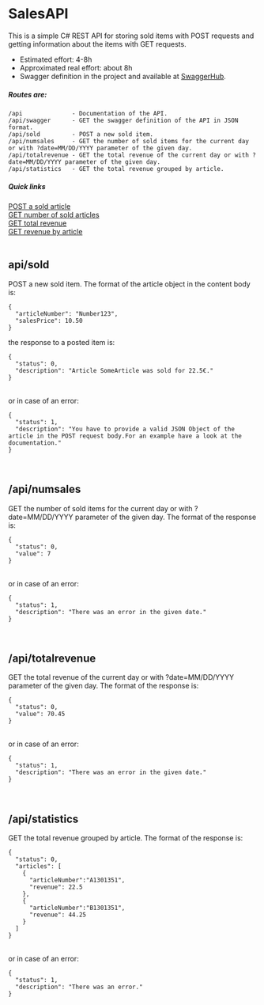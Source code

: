# SalesAPI
This is a simple C# REST API for storing sold items with POST requests and getting information about the items with GET requests.
* Estimated effort: 4-8h
* Approximated real effort: about 8h
* Swagger definition in the project and available at [SwaggerHub](https://app.swaggerhub.com/apis/felixmark/SalesAPI/0.1).
  
  
##### Routes are:
```
/api              - Documentation of the API.
/api/swagger      - GET the swagger definition of the API in JSON format.
/api/sold         - POST a new sold item.
/api/numsales     - GET the number of sold items for the current day or with ?date=MM/DD/YYYY parameter of the given day.
/api/totalrevenue - GET the total revenue of the current day or with ?date=MM/DD/YYYY parameter of the given day.
/api/statistics   - GET the total revenue grouped by article. 
```
  
##### Quick links
[POST a sold article](#sold)  
[GET number of sold articles](#numsales)  
[GET total revenue](#totalrevenue)  
[GET revenue by article](#statistics)  
\
<a name="sold"/>
## api/sold
POST a new sold item.
The format of the article object in the content body is:
```
{
  "articleNumber": "Number123",
  "salesPrice": 10.50
}
```
  
the response to a posted item is:
```
{
  "status": 0,
  "description": "Article SomeArticle was sold for 22.5€."
}
```
\
or in case of an error:
```
{
  "status": 1,
  "description": "You have to provide a valid JSON Object of the article in the POST request body.For an example have a look at the documentation."
}
```
\
<a name="numsales"/>
## /api/numsales
GET the number of sold items for the current day or with ?date=MM/DD/YYYY parameter of the given day.
The format of the response is:
```
{
  "status": 0,
  "value": 7
}
```
\
or in case of an error:
```
{
  "status": 1,
  "description": "There was an error in the given date."
}
```
\
<a name="totalrevenue"/>
## /api/totalrevenue
GET the total revenue of the current day or with ?date=MM/DD/YYYY parameter of the given day.
The format of the response is:
```
{
  "status": 0,
  "value": 70.45
}
```
\
or in case of an error:
```
{
  "status": 1,
  "description": "There was an error in the given date."
}
```
\
<a name="statistics"/>
## /api/statistics
GET the total revenue grouped by article. 
The format of the response is:
```
{
  "status": 0,
  "articles": [
    {
      "articleNumber":"A1301351",
      "revenue": 22.5
    },
    {
      "articleNumber":"B1301351",
      "revenue": 44.25
    }
  ]
}
```
\
or in case of an error:
```
{
  "status": 1,
  "description": "There was an error."
}
```
